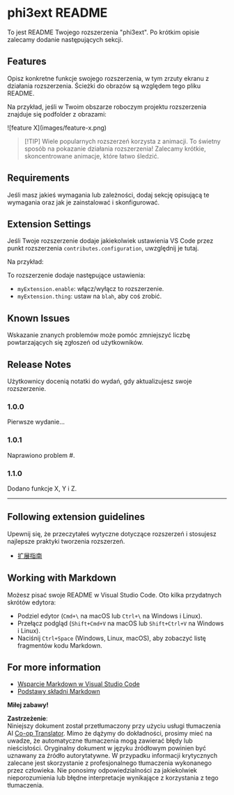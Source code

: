 <!--
CO_OP_TRANSLATOR_METADATA:
{
  "original_hash": "be0b2937160c486180ded27e4f14adeb",
  "translation_date": "2025-07-16T16:35:44+00:00",
  "source_file": "code/07.Lab/01/AIPC/extensions/phi3ext/README.md",
  "language_code": "pl"
}
-->
# phi3ext README

To jest README Twojego rozszerzenia "phi3ext". Po krótkim opisie zalecamy dodanie następujących sekcji.

## Features

Opisz konkretne funkcje swojego rozszerzenia, w tym zrzuty ekranu z działania rozszerzenia. Ścieżki do obrazów są względem tego pliku README.

Na przykład, jeśli w Twoim obszarze roboczym projektu rozszerzenia znajduje się podfolder z obrazami:

\!\[feature X\]\(images/feature-x.png\)

> [!TIP] Wiele popularnych rozszerzeń korzysta z animacji. To świetny sposób na pokazanie działania rozszerzenia! Zalecamy krótkie, skoncentrowane animacje, które łatwo śledzić.

## Requirements

Jeśli masz jakieś wymagania lub zależności, dodaj sekcję opisującą te wymagania oraz jak je zainstalować i skonfigurować.

## Extension Settings

Jeśli Twoje rozszerzenie dodaje jakiekolwiek ustawienia VS Code przez punkt rozszerzenia `contributes.configuration`, uwzględnij je tutaj.

Na przykład:

To rozszerzenie dodaje następujące ustawienia:

* `myExtension.enable`: włącz/wyłącz to rozszerzenie.
* `myExtension.thing`: ustaw na `blah`, aby coś zrobić.

## Known Issues

Wskazanie znanych problemów może pomóc zmniejszyć liczbę powtarzających się zgłoszeń od użytkowników.

## Release Notes

Użytkownicy docenią notatki do wydań, gdy aktualizujesz swoje rozszerzenie.

### 1.0.0

Pierwsze wydanie...

### 1.0.1

Naprawiono problem #.

### 1.1.0

Dodano funkcje X, Y i Z.

---

## Following extension guidelines

Upewnij się, że przeczytałeś wytyczne dotyczące rozszerzeń i stosujesz najlepsze praktyki tworzenia rozszerzeń.

* [扩展指南](https://code.visualstudio.com/api/references/extension-guidelines?WT.mc_id=aiml-137032-kinfeylo)

## Working with Markdown

Możesz pisać swoje README w Visual Studio Code. Oto kilka przydatnych skrótów edytora:

* Podziel edytor (`Cmd+\` na macOS lub `Ctrl+\` na Windows i Linux).
* Przełącz podgląd (`Shift+Cmd+V` na macOS lub `Shift+Ctrl+V` na Windows i Linux).
* Naciśnij `Ctrl+Space` (Windows, Linux, macOS), aby zobaczyć listę fragmentów kodu Markdown.

## For more information

* [Wsparcie Markdown w Visual Studio Code](http://code.visualstudio.com/docs/languages/markdown?WT.mc_id=aiml-137032-kinfeylo)
* [Podstawy składni Markdown](https://help.github.com/articles/markdown-basics/)

**Miłej zabawy!**

**Zastrzeżenie**:  
Niniejszy dokument został przetłumaczony przy użyciu usługi tłumaczenia AI [Co-op Translator](https://github.com/Azure/co-op-translator). Mimo że dążymy do dokładności, prosimy mieć na uwadze, że automatyczne tłumaczenia mogą zawierać błędy lub nieścisłości. Oryginalny dokument w języku źródłowym powinien być uznawany za źródło autorytatywne. W przypadku informacji krytycznych zalecane jest skorzystanie z profesjonalnego tłumaczenia wykonanego przez człowieka. Nie ponosimy odpowiedzialności za jakiekolwiek nieporozumienia lub błędne interpretacje wynikające z korzystania z tego tłumaczenia.